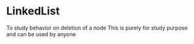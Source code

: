 # LinkedList
To study behavior on deletion of a node
This is purely for study purpose and can be used by anyone
